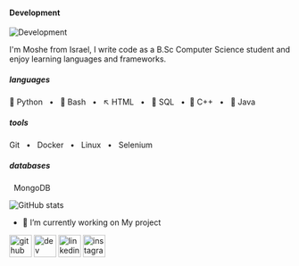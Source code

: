 
#### Development 
![Development ](https://pbs.twimg.com/profile_banners/1768273100095762432/1710425719/1080x360)

I'm Moshe from Israel, I write code as a B.Sc Computer Science student and enjoy learning languages and frameworks.

##### languages
🐍 Python  &nbsp; • &nbsp; 🐧 Bash &nbsp; •  &nbsp; ↖️ HTML &nbsp; • &nbsp; 🐬 SQL &nbsp; •&nbsp; 🐉 C++ &nbsp; • &nbsp; 🐎 Java &nbsp;

##### tools
Git &nbsp; • &nbsp; Docker &nbsp;  • &nbsp; Linux &nbsp; • &nbsp; Selenium &nbsp; 

##### databases
&nbsp; MongoDB



![GitHub stats](https://github-readme-stats.vercel.app/api?username=MosheWeinreb&show_icons=true)  


- 🔭 I’m currently working on My project  



[<img src='https://cdn.jsdelivr.net/npm/simple-icons@3.0.1/icons/github.svg' alt='github' height='40'>](https://github.com/MosheWeinreb)  [<img src='https://cdn.jsdelivr.net/npm/simple-icons@3.0.1/icons/dev-dot-to.svg' alt='dev' height='40'>](https://dev.to/MosheWeinreb)  [<img src='https://cdn.jsdelivr.net/npm/simple-icons@3.0.1/icons/linkedin.svg' alt='linkedin' height='40'>](https://www.linkedin.com/in/www.linkedin.com/in/moshe-weinreb-017210231/)  [<img src='https://cdn.jsdelivr.net/npm/simple-icons@3.0.1/icons/instagram.svg' alt='instagram' height='40'>](https://www.instagram.com/bmw_aka/)  


